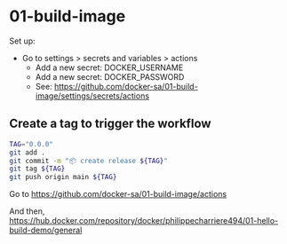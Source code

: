 # 01-build-image

Set up:
- Go to settings > secrets and variables > actions
  - Add a new secret: DOCKER_USERNAME
  - Add a new secret: DOCKER_PASSWORD
  - See: https://github.com/docker-sa/01-build-image/settings/secrets/actions

## Create a tag to trigger the workflow

```bash
TAG="0.0.0"
git add .
git commit -m "📦 create release ${TAG}"
git tag ${TAG}
git push origin main ${TAG}
```

Go to https://github.com/docker-sa/01-build-image/actions

And then, https://hub.docker.com/repository/docker/philippecharriere494/01-hello-build-demo/general
